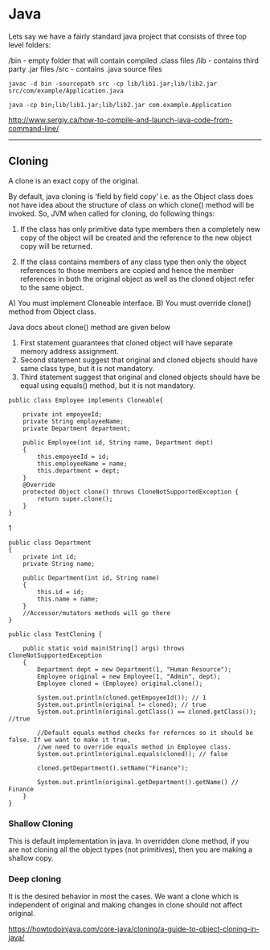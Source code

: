 # Java


Lets say we have a fairly standard java project that consists of three top level folders:

/bin - empty folder that will contain compiled .class files
/lib - contains third party .jar files
/src - contains .java source files

```
javac -d bin -sourcepath src -cp lib/lib1.jar;lib/lib2.jar src/com/example/Application.java

java -cp bin;lib/lib1.jar;lib/lib2.jar com.example.Application

```

http://www.sergiy.ca/how-to-compile-and-launch-java-code-from-command-line/

---------------------

## Cloning


A clone is an exact copy of the original.

By default, java cloning is ‘field by field copy’ i.e. as the Object class does not have idea about the structure of class on which clone() method will be invoked. So, JVM when called for cloning, do following things:

1) If the class has only primitive data type members then a completely new copy of the object will be created and the reference to the new object copy will be returned.

2) If the class contains members of any class type then only the object references to those members are copied and hence the member references in both the original object as well as the cloned object refer to the same object.

A) You must implement Cloneable interface.
B) You must override clone() method from Object class. 

Java docs about clone() method are given below  

1. First statement guarantees that cloned object will have separate memory address assignment.
2. Second statement suggest that original and cloned objects should have same class type, but it is not mandatory.
3. Third statement suggest that original and cloned objects should have be equal using equals() method, but it is not mandatory.

```
public class Employee implements Cloneable{
 
    private int empoyeeId;
    private String employeeName;
    private Department department;
 
    public Employee(int id, String name, Department dept)
    {
        this.empoyeeId = id;
        this.employeeName = name;
        this.department = dept;
    }
    @Override
    protected Object clone() throws CloneNotSupportedException {
        return super.clone();
    }
}
```
1
```
public class Department
{
    private int id;
    private String name;
 
    public Department(int id, String name)
    {
        this.id = id;
        this.name = name;
    }
    //Accessor/mutators methods will go there
}
```

```
public class TestCloning {
 
    public static void main(String[] args) throws CloneNotSupportedException
    {
        Department dept = new Department(1, "Human Resource");
        Employee original = new Employee(1, "Admin", dept);
        Employee cloned = (Employee) original.clone();

        System.out.println(cloned.getEmpoyeeId()); // 1
        System.out.println(original != cloned); // true
        System.out.println(original.getClass() == cloned.getClass()); //true
 
        //Default equals method checks for refernces so it should be false. If we want to make it true,
        //we need to override equals method in Employee class.
        System.out.println(original.equals(cloned)); // false

        cloned.getDepartment().setName("Finance");
 
        System.out.println(original.getDepartment().getName() // Finance
    }
}

```

### Shallow Cloning

This is default implementation in java. In overridden clone method, if you are not cloning all the object types (not primitives), then you are making a shallow copy.

### Deep cloning
It is the desired behavior in most the cases. We want a clone which is independent of original and making changes in clone should not affect original.










https://howtodoinjava.com/core-java/cloning/a-guide-to-object-cloning-in-java/

